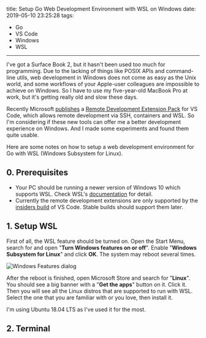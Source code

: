 title: Setup Go Web Development Environment with WSL on Windows
date: 2019-05-10 23:25:28
tags:
- Go
- VS Code
- Windows
- WSL
---
I've got a Surface Book 2, but it hasn't been used too much for programming. Due to the lacking of things like POSIX APIs and command-line utils, web development in Windows does not come as easy as the Unix world, and some workflows of your Apple-user colleagues are impossible to achieve on Windows. So I have to use my five-year-old MacBook Pro at work, but it's getting really old and slow these days.

Recently Microsoft [publishes](https://code.visualstudio.com/blogs/2019/05/02/remote-development) a [Remote Development Extension Pack](https://marketplace.visualstudio.com/items?itemName=ms-vscode-remote.vscode-remote-extensionpack) for VS Code, which allows remote development via SSH, containers and WSL. So I'm considering if these new tools can offer me a better development experience on Windows. And I made some experiments and found them quite usable.

Here are some notes on how to setup a web development environment for Go with WSL (Windows Subsystem for Linux).

## 0. Prerequisites

- Your PC should be running a newer version of Windows 10 which supports WSL. Check WSL's [documentation](https://docs.microsoft.com/en-us/windows/wsl/about) for detail.
- Currently the remote development extensions are only supported by the [insiders build](https://code.visualstudio.com/insiders/) of VS Code. Stable builds should support them later.

## 1. Setup WSL

First of all, the WSL feature should be turned on. Open the Start Menu, search for and open "**Turn Windows features on or off**". Enable "**Windows Subsystem for Linux**" and click **OK**. The system may reboot several times.

![Windows Features dialog](https://i.imgur.com/yBcuoXG.png)

After the reboot is finished, open Microsoft Store and search for "**Linux**". You should see a big banner with a "**Get the apps**" button on it. Click it. Then you will see all the Linux distros that are supported to run with WSL. Select the one that you are familiar with or you love, then install it.

I'm using Ubuntu 18.04 LTS as I've used it for the most.

## 2. Terminal
